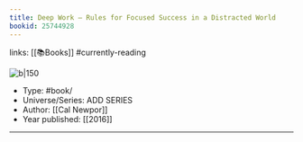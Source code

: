 ```yaml
---
title: Deep Work – Rules for Focused Success in a Distracted World
bookid: 25744928
---
```

links: [[📚Books]] #currently-reading 

![b|150](https://i.gr-assets.com/images/S/compressed.photo.goodreads.com/books/1447957962l/25744928._SY475_.jpg)
* Type: #book/
* Universe/Series: ADD SERIES
* Author: [[Cal Newpor]]
* Year published: [[2016]]

---
